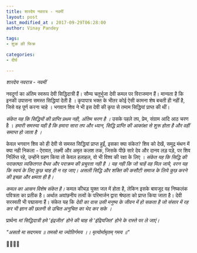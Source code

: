 ```yaml
---
title: शारदेय नवरात्र - नवमीं
layout: post
last_modified_at : 2017-09-29T06:28:00
author: Vinay Pandey

tags:
- शुक्र की फिक्र

categories:
- दीर्घ

---
```


*शारदेय नवरात्र - नवमीं*

नवदुर्गा का अंतिम स्वरूप  देवी सिद्धिदात्री हैं। सौम्य चतुर्भुजा देवी कमल पर विराजमान हैं। मान्यता है कि इनकी उपासना समस्त सिद्धियां देती है । कृपापात्र भक्त के भीतर कोई ऐसी कामना शेष बचती ही नहीं है, जिसे वह पूर्ण करना चाहे । भगवान शिव ने भी इस देवी की कृपा से तमाम सिद्धियां प्राप्त की थीं। 

*संकेत यह कि सिद्धियों की प्राप्ति प्रथम नही, अंतिम चरण है ।* उसके पहले तप, प्रेम, संग्राम आदि आठ चरण है । *हमारी समस्या यही है कि हमारा सारा तप और ध्यान, सिद्धि प्राप्ति की आकांक्षा से शुरू होता है और वहीं समाप्त हो जाता है ।*

केवल भगवान शिव को ही देवी से समस्त सिद्धियां प्राप्त हुईं, इसका क्या संकेत? 
शिव को देखें, समुद्र मंथन में क्या नही निकला - ऐरावत, लक्ष्मी और अमृत कलश तक, जिसके पीछे सारे देव और दानव लड़ पड़े, पर शिव निर्लिप्त रहे, उन्होंने ग्रहण किया तो केवल हलाहल, वो भी विश्व की रक्षा के लिए । *संकेत यह कि सिद्धि की पराकाष्ठा व्यकितगत वैभव और पराक्रम की प्रचुरता नही है । यह नही कि जो चाहें वह मिल जाये, वरन यह कि स्वयं के लिए कुछ चाह ही न रह जाए। असली सिद्धि और शक्ति की कसौटी समाज के लिये कुछ करने की इच्छा और क्षमता ही है।*

 *कमल का आसन विशेष संकेत है।* कमल कीचड़ युक्त जल में होता है, लेकिन इसके बावजूद वह निष्कलंक पवित्रता का प्रतीक है। अर्थात अवांछनीय तत्वों के परिमार्जन द्वारा श्रेष्ठता को प्राप्त किया जाता है। देवी सरस्वती भी पद्मासना हैं। संकेत यह कि *देवी का वास उसी मनुष्य के जीवन में हो सकता है जो संसार में रह कर भी ज्ञान की छलनी से उचित अनुचित का भेद कर सके ।*

प्रार्थना
*मां सिद्धिदात्री*
*हमे 'इंद्रजीत' होने की चाह से 'इंद्रियजित' होने के रास्ते पर ले जाएं।*

_"असतो मा सदगमय ॥_
_तमसो मा ज्योतिर्गमय ।।_
_मृत्योर्मामृतम् गमय ॥"_

🙏🌷🌷🙏

